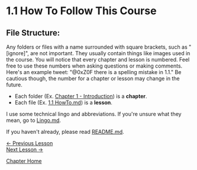 # 1.1 How To Follow This Course

## File Structure:

Any folders or files with a name surrounded with square brackets, such as "[ignore]", are not important. They usually contain things like images used in the course. You will notice that every chapter and lesson is numbered. Feel free to use these numbers when asking questions or making comments. Here's an example tweet: "@0xZ0F there is a spelling mistake in 1.1." Be cautious though, the number for a chapter or lesson may change in the future.

* Each folder (Ex. [Chapter 1 - Introduction](../Chapter%201%20-%20Introduction/)) is a **chapter**.
* Each file (Ex. [1.1 HowTo.md](1.1%20HowTo.md)) is a **lesson**.

I use some technical lingo and abbreviations. If you're unsure what they mean, go to [Lingo.md](../Lingo.md).

If you haven't already, please read [README.md](../README.md).

[<- Previous Lesson](1.0%20Introduction.md)  
[Next Lesson ->](1.2%20Setup.md)  

[Chapter Home](1.0%20Introduction.md)  
